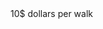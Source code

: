 
<!DOCTYPE html>
<html>
    <head>
        <meta charset="utf-8">
        <title>pet palls prices</title>
    </head>
    <body>10$ dollars per walk 
    </body>
</html>

